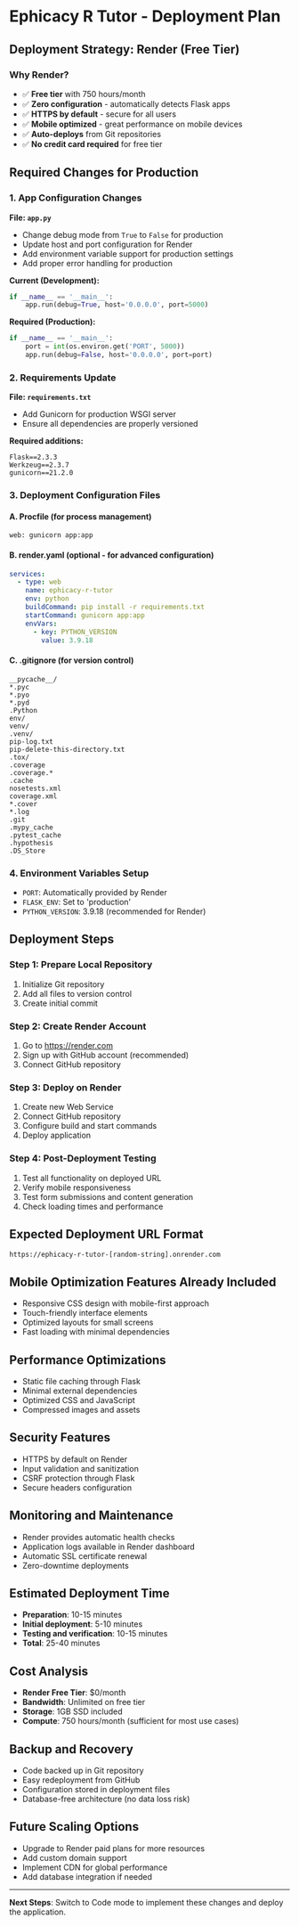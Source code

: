# Ephicacy R Tutor - Deployment Plan

## Deployment Strategy: Render (Free Tier)

### Why Render?
- ✅ **Free tier** with 750 hours/month
- ✅ **Zero configuration** - automatically detects Flask apps
- ✅ **HTTPS by default** - secure for all users
- ✅ **Mobile optimized** - great performance on mobile devices
- ✅ **Auto-deploys** from Git repositories
- ✅ **No credit card required** for free tier

## Required Changes for Production

### 1. App Configuration Changes
**File: `app.py`**
- Change debug mode from `True` to `False` for production
- Update host and port configuration for Render
- Add environment variable support for production settings
- Add proper error handling for production

**Current (Development):**
```python
if __name__ == '__main__':
    app.run(debug=True, host='0.0.0.0', port=5000)
```

**Required (Production):**
```python
if __name__ == '__main__':
    port = int(os.environ.get('PORT', 5000))
    app.run(debug=False, host='0.0.0.0', port=port)
```

### 2. Requirements Update
**File: `requirements.txt`**
- Add Gunicorn for production WSGI server
- Ensure all dependencies are properly versioned

**Required additions:**
```
Flask==2.3.3
Werkzeug==2.3.7
gunicorn==21.2.0
```

### 3. Deployment Configuration Files

#### A. Procfile (for process management)
```
web: gunicorn app:app
```

#### B. render.yaml (optional - for advanced configuration)
```yaml
services:
  - type: web
    name: ephicacy-r-tutor
    env: python
    buildCommand: pip install -r requirements.txt
    startCommand: gunicorn app:app
    envVars:
      - key: PYTHON_VERSION
        value: 3.9.18
```

#### C. .gitignore (for version control)
```
__pycache__/
*.pyc
*.pyo
*.pyd
.Python
env/
venv/
.venv/
pip-log.txt
pip-delete-this-directory.txt
.tox/
.coverage
.coverage.*
.cache
nosetests.xml
coverage.xml
*.cover
*.log
.git
.mypy_cache
.pytest_cache
.hypothesis
.DS_Store
```

### 4. Environment Variables Setup
- `PORT`: Automatically provided by Render
- `FLASK_ENV`: Set to 'production'
- `PYTHON_VERSION`: 3.9.18 (recommended for Render)

## Deployment Steps

### Step 1: Prepare Local Repository
1. Initialize Git repository
2. Add all files to version control
3. Create initial commit

### Step 2: Create Render Account
1. Go to https://render.com
2. Sign up with GitHub account (recommended)
3. Connect GitHub repository

### Step 3: Deploy on Render
1. Create new Web Service
2. Connect GitHub repository
3. Configure build and start commands
4. Deploy application

### Step 4: Post-Deployment Testing
1. Test all functionality on deployed URL
2. Verify mobile responsiveness
3. Test form submissions and content generation
4. Check loading times and performance

## Expected Deployment URL Format
```
https://ephicacy-r-tutor-[random-string].onrender.com
```

## Mobile Optimization Features Already Included
- Responsive CSS design with mobile-first approach
- Touch-friendly interface elements
- Optimized layouts for small screens
- Fast loading with minimal dependencies

## Performance Optimizations
- Static file caching through Flask
- Minimal external dependencies
- Optimized CSS and JavaScript
- Compressed images and assets

## Security Features
- HTTPS by default on Render
- Input validation and sanitization
- CSRF protection through Flask
- Secure headers configuration

## Monitoring and Maintenance
- Render provides automatic health checks
- Application logs available in Render dashboard
- Automatic SSL certificate renewal
- Zero-downtime deployments

## Estimated Deployment Time
- **Preparation**: 10-15 minutes
- **Initial deployment**: 5-10 minutes
- **Testing and verification**: 10-15 minutes
- **Total**: 25-40 minutes

## Cost Analysis
- **Render Free Tier**: $0/month
- **Bandwidth**: Unlimited on free tier
- **Storage**: 1GB SSD included
- **Compute**: 750 hours/month (sufficient for most use cases)

## Backup and Recovery
- Code backed up in Git repository
- Easy redeployment from GitHub
- Configuration stored in deployment files
- Database-free architecture (no data loss risk)

## Future Scaling Options
- Upgrade to Render paid plans for more resources
- Add custom domain support
- Implement CDN for global performance
- Add database integration if needed

---

**Next Steps**: Switch to Code mode to implement these changes and deploy the application.